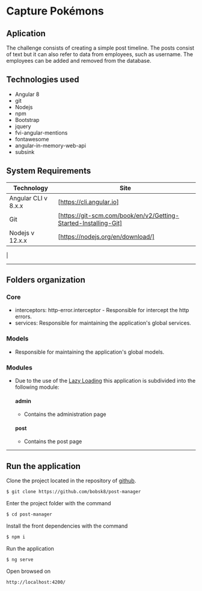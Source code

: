 # Capture Pokémons

## Aplication
The challenge consists of creating a simple post timeline. The posts consist of text but it can
also refer to data from employees, such as username. The employees can be added and
removed from the database.

## Technologies used

* Angular 8
* git
* Nodejs
* npm
* Bootstrap
* jquery
* fvi-angular-mentions
* fontawesome
* angular-in-memory-web-api
* subsink

## System Requirements

| Technology | Site |
| ------ | ------ |
| Angular CLI v 8.x.x | [https://cli.angular.io] |
| Git | [https://git-scm.com/book/en/v2/Getting-Started-Installing-Git] |
| Nodejs v 12.x.x | [https://nodejs.org/en/download/] |
|

---

## Folders organization

### Core

* interceptors: http-error.interceptor - Responsible for intercept the http errors. 
* services: Responsible for maintaining the application's global services. 

### Models

* Responsible for maintaining the application's global models.


### Modules

* Due to the use of the [Lazy Loading](https://angular.io/guide/lazy-loading-ngmodules) this application is subdivided into the following module:

    #### admin

    * Contains the administration page

    #### post

    * Contains the post page

---

## Run the application

Clone the project located in the repository of [github](https://github.com/bobsk8/post-manager).

```sh
$ git clone https://github.com/bobsk8/post-manager
```

Enter the project folder with the command
```sh
$ cd post-manager
```

Install the front dependencies with the command
```sh
$ npm i
```

Run the application
```sh
$ ng serve
```

Open browsed on
```sh
http://localhost:4200/
```